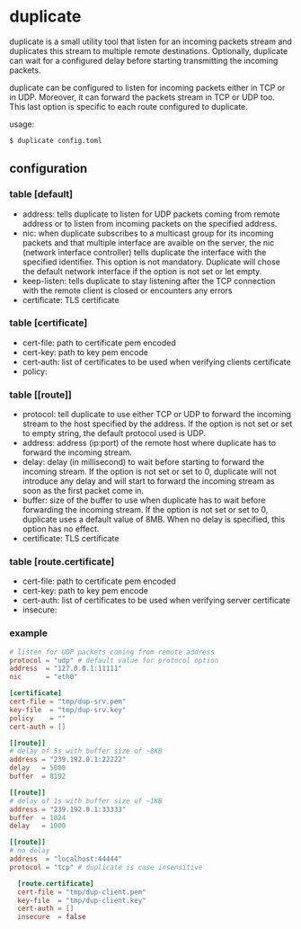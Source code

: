 # duplicate

duplicate is a small utility tool that listen for an incoming packets stream and
duplicates this stream to multiple remote destinations. Optionally, duplicate
can wait for a configured delay before starting transmitting the incoming packets.

duplicate can be configured to listen for incoming packets either in TCP or in UDP.
Moreover, it can forward the packets stream in TCP or UDP too. This last option
is specific to each route configured to duplicate.

usage:

```bash
$ duplicate config.toml
```

## configuration

### table [default]

* address: tells duplicate to listen for UDP packets coming from remote address or
  to listen from incoming packets on the specified address.
* nic: when duplicate subscribes to a multicast group for its incoming packets
  and that multiple interface are avaible on the server, the nic (network interface
  controller) tells duplicate the interface with the specified identifier.
  This option is not mandatory. Duplicate will chose the default network interface
  if the option is not set or let empty.
* keep-listen: tells duplicate to stay listening after the TCP connection with the remote
  client is closed or encounters any errors
* certificate: TLS certificate

### table [certificate]

* cert-file: path to certificate pem encoded
* cert-key: path to key pem encode
* cert-auth: list of certificates to be used when verifying clients certificate
* policy:

### table [[route]]

* protocol: tell duplicate to use either TCP or UDP to forward the incoming stream
  to the host specified by the address. If the option is not set or set to empty
  string, the default protocol used is UDP.
* address: address (ip:port) of the remote host where duplicate has to forward
  the incoming stream.
* delay:   delay (in millisecond) to wait before starting to forward the incoming
  stream. If the option is not set or set to 0, duplicate will not introduce any
  delay and will start to forward the incoming stream as soon as the first packet
  come in.
* buffer:  size of the buffer to use when duplicate has to wait before forwarding
  the incoming stream. If the option is not set or set to 0, duplicate uses a
  default value of 8MB. When no delay is specified, this option has no effect.
* certificate: TLS certificate

### table [route.certificate]

* cert-file: path to certificate pem encoded
* cert-key: path to key pem encode
* cert-auth: list of certificates to be used when verifying server certificate
* insecure:

### example

```toml
# listen for UDP packets coming from remote address
protocol = "udp" # default value for protocol option
address  = "127.0.0.1:11111"
nic      = "eth0"

[certificate]
cert-file = "tmp/dup-srv.pem"
key-file  = "tmp/dup-srv.key"
policy    = ""
cert-auth = []

[[route]]
# delay of 5s with buffer size of ~8KB
address = "239.192.0.1:22222"
delay   = 5000
buffer  = 8192

[[route]]
# delay of 1s with buffer size of ~1KB
address = "239.192.0.1:33333"
buffer  = 1024
delay   = 1000

[[route]]
# no delay
address  = "localhost:44444"
protocol = "tcp" # duplicate is case insensitive

  [route.certificate]
  cert-file = "tmp/dup-client.pem"
  key-file  = "tmp/dup-client.key"
  cert-auth = []
  insecure  = false
```
